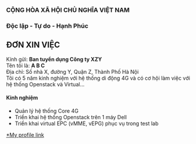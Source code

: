 ### CỘNG HÒA XÃ HỘI CHỦ NGHĨA VIỆT NAM  
### Độc lập - Tự do - Hạnh Phúc  

## ĐƠN XIN VIỆC

Kính gửi: **Ban tuyển dụng Công ty XZY**  
Tên tôi là: **A B C**  
Địa chỉ: Số nhà X, đường Y, Quận Z, Thành Phố Hà Nội  
Tôi có 5 năm kinh nghiệm với hệ thống di động 4G và có cơ hội làm việc với hệ thống Openstack và Virtual...  
#### Kinh nghiệm  
* Quản lý hệ thống Core 4G  
* Triển khai hệ thống Openstack trên 1 máy Dell  
* Triển khai virtual EPC (vMME, vEPG) phục vụ trong test lab  

[*My profile link](https://vnexpress.net)  

